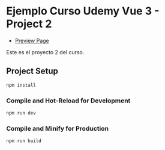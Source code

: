 # Ejemplo Curso Udemy Vue 3 - Project 2

- [Preview Page](https://gwalls86-vue-project-2.netlify.app/)

Este es el proyecto 2 del curso.

## Project Setup

```sh
npm install
```

### Compile and Hot-Reload for Development

```sh
npm run dev
```

### Compile and Minify for Production

```sh
npm run build
```

